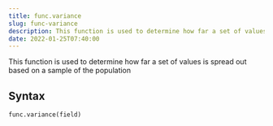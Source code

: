 ```yaml
---
title: func.variance
slug: func-variance
description: This function is used to determine how far a set of values is spread out based on a sample of the population
date: 2022-01-25T07:40:00
---
```


This function is used to determine how far a set of values is spread out based on a sample of the population

## Syntax
```python
func.variance(field) 
```
